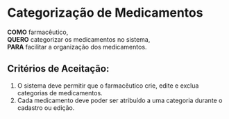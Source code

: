# Categorização de Medicamentos

**COMO** farmacêutico,  
**QUERO** categorizar os medicamentos no sistema,  
**PARA** facilitar a organização dos medicamentos.

## Critérios de Aceitação:
1. O sistema deve permitir que o farmacêutico crie, edite e exclua categorias de medicamentos.
2. Cada medicamento deve poder ser atribuído a uma categoria durante o cadastro ou edição.
